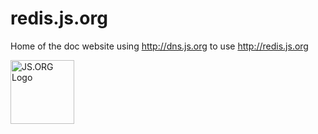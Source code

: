 # redis.js.org

Home of the doc website using http://dns.js.org to use http://redis.js.org

<a href="http://js.org" target="_blank" title="JS.ORG | JavaScript Community">
<img src="http://logo.js.org/dark_horz.png" width="102" alt="JS.ORG Logo"/></a>
